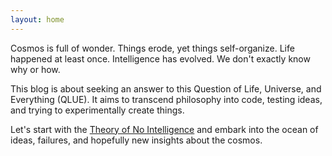 ```yaml
---
layout: home
---
```


Cosmos is full of wonder. Things erode, yet things self-organize.
Life happened at least once. Intelligence has evolved.
We don't exactly know why or how.

This blog is about seeking an answer to this Question of Life, Universe, and Everything (QLUE).
It aims to transcend philosophy into code, testing ideas, and trying to experimentally create things.

Let's start with the [Theory of No Intelligence](http://kvark.github.io/ideas/theory-of-no-intelligence)
and embark into the ocean of ideas, failures, and hopefully new insights about the cosmos.
